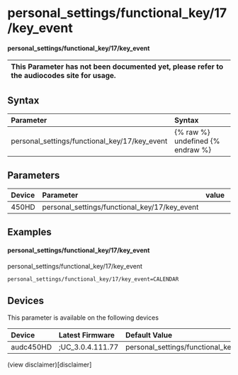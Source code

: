 ﻿---
description: personal_settings/functional_key/17/key_event
search: false
---

# personal_settings/functional_key/17/key_event

#### personal_settings/functional_key/17/key_event


| This Parameter has not been documented yet, please refer to the audiocodes site for usage.  |
| :--- |

## Syntax
| Parameter | Syntax |
| :--- | :--- |
|personal_settings/functional_key/17/key_event | {% raw %} undefined {% endraw %} |

## Parameters
|Device|Parameter|value|Description|
|:---|:---|:---|:---|
| 450HD | personal_settings/functional_key/17/key_event |  |  |

## Examples
#### personal_settings/functional_key/17/key_event

personal_settings/functional_key/17/key_event

```
personal_settings/functional_key/17/key_event=CALENDAR
```

## Devices
This parameter is available on the following devices

| Device | Latest Firmware | Default Value |
|:---|:---|:---|
| audc450HD | ;UC_3.0.4.111.77 | personal_settings/functional_key/17/key_event=CALENDAR 

(view disclaimer)[disclaimer]
